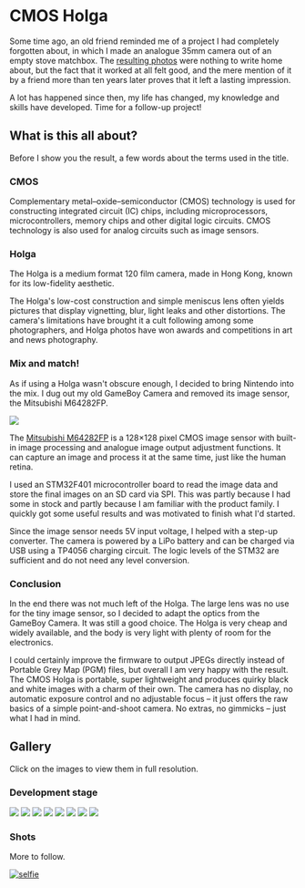 # CMOS Holga

Some time ago, an old friend reminded me of a project I had completely
forgotten about, in which I made an analogue 35mm camera out of an empty
stove matchbox.  The [resulting photos](media/matchbox-cam-ertesx.jpg)
were nothing to write home about, but the fact that it worked at all
felt good, and the mere mention of it by a friend more than ten years
later proves that it left a lasting impression.

A lot has happened since then, my life has changed, my knowledge and
skills have developed.  Time for a follow-up project!

## What is this all about?

Before I show you the result, a few words about the terms used in the
title.

### CMOS

Complementary metal–oxide–semiconductor (CMOS) technology is used for
constructing integrated circuit (IC) chips, including microprocessors,
microcontrollers, memory chips and other digital logic circuits.  CMOS
technology is also used for analog circuits such as image sensors.

### Holga

The Holga is a medium format 120 film camera, made in Hong Kong, known
for its low-fidelity aesthetic.

The Holga's low-cost construction and simple meniscus lens often yields
pictures that display vignetting, blur, light leaks and other
distortions.  The camera's limitations have brought it a cult following
among some photographers, and Holga photos have won awards and
competitions in art and news photography.

### Mix and match!

As if using a Holga wasn't obscure enough, I decided to bring Nintendo
into the mix.  I dug out my old GameBoy Camera and removed its image
sensor, the Mitsubishi M64282FP.

[![](media/M64282FP-tn.jpg)](media/M64282FP.jpg?raw=true "M64282FP by Nestandart (CC BY-SA 1.0)")

The [Mitsubishi M64282FP](docs/Mitsubishi_M64282FP.pdf) is a 128×128
pixel CMOS image sensor with built-in image processing and analogue
image output adjustment functions.  It can capture an image and process
it at the same time, just like the human retina.

I used an STM32F401 microcontroller board to read the image data and
store the final images on an SD card via SPI.  This was partly because I
had some in stock and partly because I am familiar with the product
family.  I quickly got some useful results and was motivated to finish
what I'd started.

Since the image sensor needs 5V input voltage, I helped with a step-up
converter.  The camera is powered by a LiPo battery and can be charged
via USB using a TP4056 charging circuit.  The logic levels of the STM32
are sufficient and do not need any level conversion.

### Conclusion

In the end there was not much left of the Holga. The large lens was no
use for the tiny image sensor, so I decided to adapt the optics from the
GameBoy Camera.  It was still a good choice.  The Holga is very cheap
and widely available, and the body is very light with plenty of room for
the electronics.

I could certainly improve the firmware to output JPEGs directly instead
of Portable Grey Map (PGM) files, but overall I am very happy with the
result.  The CMOS Holga is portable, super lightweight and produces
quirky black and white images with a charm of their own.  The camera has
no display, no automatic exposure control and no adjustable focus – it
just offers the raw basics of a simple point-and-shoot camera.  No
extras, no gimmicks – just what I had in mind.

## Gallery

Click on the images to view them in full resolution.

### Development stage

[![](media/prototype-tn.jpg)](media/prototype.jpg?raw=true "Prototype")
[![](media/stm32f4-step-up-converter-tn.jpg)](media/stm32f4-step-up-converter.jpg?raw=true "STM32F4 with step-up converter")
[![](media/build-1-tn.jpg)](media/build-1.jpg?raw=true "Build process 1")
[![](media/build-2-tn.jpg)](media/build-2.jpg?raw=true "Build process 2")
[![](media/optics-1-tn.jpg)](media/optics-1.jpg?raw=true "Optics adaption 1")
[![](media/optics-2-tn.jpg)](media/optics-2.jpg?raw=true "Optics adaption 2")
[![](media/installation-tn.jpg)](media/installation.jpg?raw=true "Installation process")
[![](media/front-view-tn.jpg)](media/front-view.jpg?raw=true "Front view")

### Shots

More to follow.

[![selfie](media/selfie.jpg)](media/selfie.jpg?raw=true "selfie")

